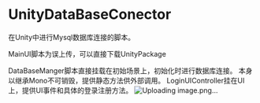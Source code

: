 # UnityDataBaseConector
在Unity中进行Mysql数据库连接的脚本。

MainUI脚本为误上传，可以直接下载UnityPackage

DataBaseManger脚本直接挂载在初始场景上，初始化时进行数据库连接。
本身以继承Mono不可销毁，提供静态方法供外部调用。
LoginUIController挂在UI上，提供UI事件和具体的登录注册方法。
![Uploading image.png…]()
